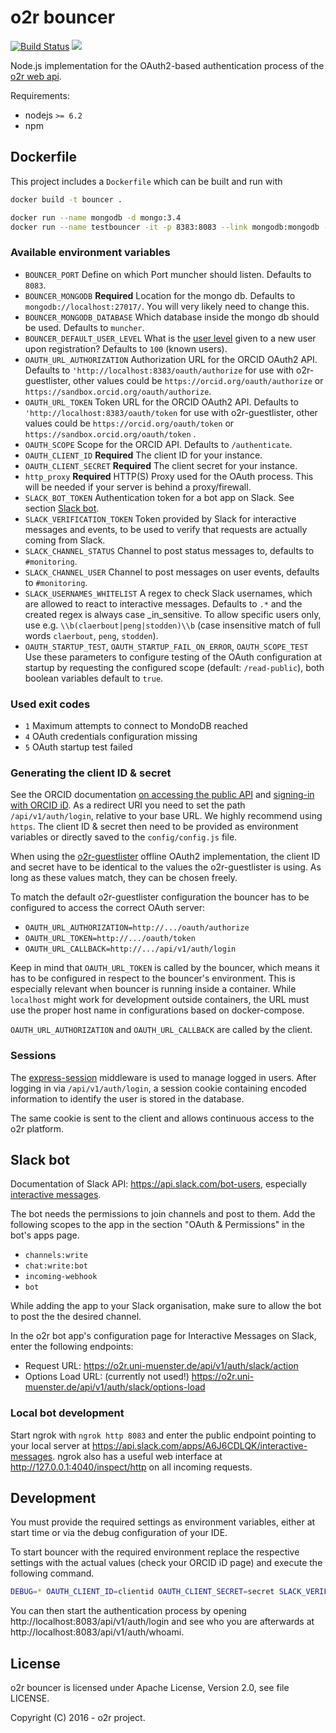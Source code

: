 # o2r bouncer

[![Build Status](https://travis-ci.org/o2r-project/o2r-bouncer.svg?branch=master)](https://travis-ci.org/o2r-project/o2r-bouncer) [![](https://images.microbadger.com/badges/version/o2rproject/o2r-bouncer.svg)](https://microbadger.com/images/o2rproject/o2r-bouncer "Get your own version badge on microbadger.com")

Node.js implementation for the OAuth2-based authentication process of the [o2r web api](https://o2r.info/o2r-web-api).

Requirements:

- nodejs `>= 6.2`
- npm

## Dockerfile

This project includes a `Dockerfile` which can be built and run with

```bash
docker build -t bouncer .

docker run --name mongodb -d mongo:3.4
docker run --name testbouncer -it -p 8383:8083 --link mongodb:mongodb -e OAUTH_CLIENT_ID=none -e OAUTH_CLIENT_SECRET=none -e OAUTH_STARTUP_TEST=false -e BOUNCER_MONGODB=mongodb://mongodb:27017 -e DEBUG=* bouncer
```

### Available environment variables

* `BOUNCER_PORT`
  Define on which Port muncher should listen. Defaults to `8083`.
* `BOUNCER_MONGODB` __Required__
  Location for the mongo db. Defaults to `mongodb://localhost:27017/`. You will very likely need to change this.
* `BOUNCER_MONGODB_DATABASE`
  Which database inside the mongo db should be used. Defaults to `muncher`.
* `BOUNCER_DEFAULT_USER_LEVEL`
  What is the [user level](http://o2r.info/o2r-web-api/user/#user-levels) given to a new user upon registration? Defaults to `100` (known users).
* `OAUTH_URL_AUTHORIZATION`
  Authorization URL for the ORCID OAuth2 API. Defaults to `'http://localhost:8383/oauth/authorize` for use with o2r-guestlister, other values could be `https://orcid.org/oauth/authorize` or `https://sandbox.orcid.org/oauth/authorize`.
* `OAUTH_URL_TOKEN`
  Token URL for the ORCID OAuth2 API. Defaults to `'http://localhost:8383/oauth/token` for use with o2r-guestlister, other values could be `https://orcid.org/oauth/token` or `https://sandbox.orcid.org/oauth/token` .
* `OAUTH_SCOPE`
  Scope for the ORCID API. Defaults to `/authenticate`.
* `OAUTH_CLIENT_ID` __Required__
  The client ID for your instance.
* `OAUTH_CLIENT_SECRET` __Required__
  The client secret for your instance.
* `http_proxy` __Required__
  HTTP(S) Proxy used for the OAuth process. This will be needed if your server is behind a proxy/firewall.
* `SLACK_BOT_TOKEN`
  Authentication token for a bot app on Slack. See section [Slack bot](#slack-bot).
* `SLACK_VERIFICATION_TOKEN`
  Token provided by Slack for interactive messages and events, to be used to verify that requests are actually coming from Slack.
* `SLACK_CHANNEL_STATUS`
  Channel to post status messages to, defaults to `#monitoring`.
* `SLACK_CHANNEL_USER`
  Channel to post messages on user events, defaults to `#monitoring`.
* `SLACK_USERNAMES_WHITELIST`
  A regex to check Slack usernames, which are allowed to react to interactive messages. Defaults to `.*` and the created regex is always case _in_sensitive. To allow specific users only, use e.g. `\\b(claerbout|peng|stodden)\\b` (case insensitive match of full words `claerbout`, `peng`, `stodden`).
* `OAUTH_STARTUP_TEST`, `OAUTH_STARTUP_FAIL_ON_ERROR`, `OAUTH_SCOPE_TEST`
  Use these parameters to configure testing of the OAuth configuration at startup by requesting the configured scope (default: `/read-public`), both boolean variables default to `true`.

### Used exit codes

* `1` Maximum attempts to connect to MondoDB reached
* `4` OAuth credentials configuration missing
* `5` OAuth startup test failed

### Generating the client ID & secret

See the ORCID documentation [on accessing the public API](https://members.orcid.org/api/accessing-public-api) and [signing-in with ORCID iD](https://members.orcid.org/api/integrate/orcid-sign-in). As a redirect URI you need to set the path `/api/v1/auth/login`, relative to your base URL. We highly recommend using `https`. The client ID & secret then need to be provided as environment variables or directly saved to the `config/config.js` file.

When using the [o2r-guestlister](https://github.com/o2r-project/o2r-guestlister) offline OAuth2 implementation, the client ID and secret have to be identical to the values the o2r-guestlister is using.
As long as these values match, they can be chosen freely.

To match the default o2r-guestlister configuration the bouncer has to be configured to access the correct OAuth server:

* `OAUTH_URL_AUTHORIZATION=http://.../oauth/authorize`
* `OAUTH_URL_TOKEN=http://.../oauth/token`
* `OAUTH_URL_CALLBACK=http://.../api/v1/auth/login`

Keep in mind that `OAUTH_URL_TOKEN` is called by the bouncer, which means it has to be configured in respect to the bouncer's environment.
This is especially relevant when bouncer is running inside a container.
While `localhost` might work for development outside containers, the URL must use the proper host name in configurations based on docker-compose.

`OAUTH_URL_AUTHORIZATION` and `OAUTH_URL_CALLBACK` are called by the client.

### Sessions

The [express-session](https://github.com/expressjs/session) middleware is used to manage logged in users.
After logging in via `/api/v1/auth/login`, a session cookie containing encoded information to identify the user is stored in the database. 

The same cookie is sent to the client and allows continuous access to the o2r platform.

## Slack bot

Documentation of Slack API: https://api.slack.com/bot-users, especially [interactive messages](https://api.slack.com/interactive-messages).

The bot needs the permissions to join channels and post to them.
Add the following scopes to the app in the section "OAuth & Permissions" in the bot's apps page.

- `channels:write`
- `chat:write:bot`
- `incoming-webhook`
- `bot`

While adding the app to your Slack organisation, make sure to allow the bot to post the the desired channel.

In the o2r bot app's configuration page for Interactive Messages on Slack, enter the following endpoints:

- Request URL: https://o2r.uni-muenster.de/api/v1/auth/slack/action
- Options Load URL: (currently not used!) https://o2r.uni-muenster.de/api/v1/auth/slack/options-load

### Local bot development

Start ngrok with `ngrok http 8083` and enter the public endpoint pointing to your local server at https://api.slack.com/apps/A6J6CDLQK/interactive-messages. ngrok also has a useful web interface at http://127.0.0.1:4040/inspect/http on all incoming requests.

## Development

You must provide the required settings as environment variables, either at start time or via the debug configuration of your IDE.

To start bouncer with the required environment replace the respective settings with the actual values (check your ORCID iD page) and execute the following command.

```bash
DEBUG=* OAUTH_CLIENT_ID=clientid OAUTH_CLIENT_SECRET=secret SLACK_VERIFICATION_TOKEN=token SLACK_BOT_TOKEN=xoxb-token npm start
```

You can then start the authentication process by opening http://localhost:8083/api/v1/auth/login and see who you are afterwards at http://localhost:8083/api/v1/auth/whoami.

## License

o2r bouncer is licensed under Apache License, Version 2.0, see file LICENSE.

Copyright (C) 2016 - o2r project.
